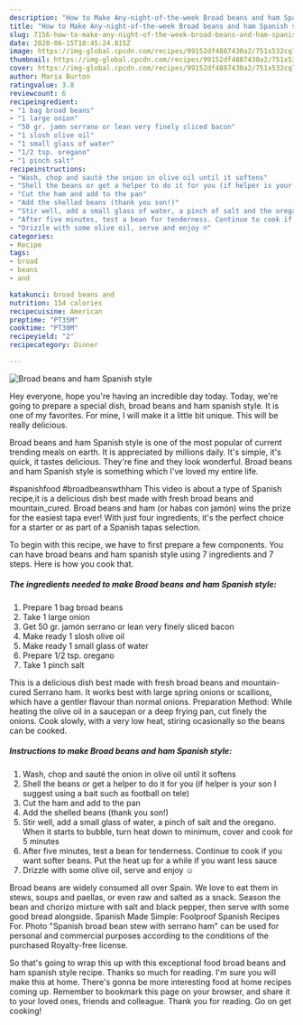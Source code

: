 ```yaml
---
description: "How to Make Any-night-of-the-week Broad beans and ham Spanish style"
title: "How to Make Any-night-of-the-week Broad beans and ham Spanish style"
slug: 7156-how-to-make-any-night-of-the-week-broad-beans-and-ham-spanish-style
date: 2020-06-15T10:45:24.815Z
image: https://img-global.cpcdn.com/recipes/99152df4887430a2/751x532cq70/broad-beans-and-ham-spanish-style-recipe-main-photo.jpg
thumbnail: https://img-global.cpcdn.com/recipes/99152df4887430a2/751x532cq70/broad-beans-and-ham-spanish-style-recipe-main-photo.jpg
cover: https://img-global.cpcdn.com/recipes/99152df4887430a2/751x532cq70/broad-beans-and-ham-spanish-style-recipe-main-photo.jpg
author: Maria Burton
ratingvalue: 3.8
reviewcount: 6
recipeingredient:
- "1 bag broad beans"
- "1 large onion"
- "50 gr. jamn serrano or lean very finely sliced bacon"
- "1 slosh olive oil"
- "1 small glass of water"
- "1/2 tsp. oregano"
- "1 pinch salt"
recipeinstructions:
- "Wash, chop and sauté the onion in olive oil until it softens"
- "Shell the beans or get a helper to do it for you (if helper is your son I suggest using a bait such as football on tele)"
- "Cut the ham and add to the pan"
- "Add the shelled beans (thank you son!)"
- "Stir well, add a small glass of water, a pinch of salt and the oregano. When it starts to bubble, turn heat down to minimum, cover and cook for 5 minutes"
- "After five minutes, test a bean for tenderness. Continue to cook if you want softer beans. Put the heat up for a while if you want less sauce"
- "Drizzle with some olive oil, serve and enjoy ☺"
categories:
- Recipe
tags:
- broad
- beans
- and

katakunci: broad beans and 
nutrition: 154 calories
recipecuisine: American
preptime: "PT35M"
cooktime: "PT30M"
recipeyield: "2"
recipecategory: Dinner

---
```



![Broad beans and ham Spanish style](https://img-global.cpcdn.com/recipes/99152df4887430a2/751x532cq70/broad-beans-and-ham-spanish-style-recipe-main-photo.jpg)

Hey everyone, hope you're having an incredible day today. Today, we're going to prepare a special dish, broad beans and ham spanish style. It is one of my favorites. For mine, I will make it a little bit unique. This will be really delicious.

Broad beans and ham Spanish style is one of the most popular of current trending meals on earth. It is appreciated by millions daily. It's simple, it's quick, it tastes delicious. They're fine and they look wonderful. Broad beans and ham Spanish style is something which I've loved my entire life.

#spanishfood #broadbeanswthham This video is about a type of Spanish recipe,it is a delicious dish best made with fresh broad beans and mountain_cured. Broad beans and ham (or habas con jamón) wins the prize for the easiest tapa ever! With just four ingredients, it&#39;s the perfect choice for a starter or as part of a Spanish tapas selection.


To begin with this recipe, we have to first prepare a few components. You can have broad beans and ham spanish style using 7 ingredients and 7 steps. Here is how you cook that.

<!--inarticleads1-->

##### The ingredients needed to make Broad beans and ham Spanish style:

1. Prepare 1 bag broad beans
1. Take 1 large onion
1. Get 50 gr. jamón serrano or lean very finely sliced bacon
1. Make ready 1 slosh olive oil
1. Make ready 1 small glass of water
1. Prepare 1/2 tsp. oregano
1. Take 1 pinch salt


This is a delicious dish best made with fresh broad beans and mountain-cured Serrano ham. It works best with large spring onions or scallions, which have a gentler flavour than normal onions. Preparation Method: While heating the olive oil in a saucepan or a deep frying pan, cut finely the onions. Cook slowly, with a very low heat, stiring ocasionally so the beans can be cooked. 

<!--inarticleads2-->

##### Instructions to make Broad beans and ham Spanish style:

1. Wash, chop and sauté the onion in olive oil until it softens
1. Shell the beans or get a helper to do it for you (if helper is your son I suggest using a bait such as football on tele)
1. Cut the ham and add to the pan
1. Add the shelled beans (thank you son!)
1. Stir well, add a small glass of water, a pinch of salt and the oregano. When it starts to bubble, turn heat down to minimum, cover and cook for 5 minutes
1. After five minutes, test a bean for tenderness. Continue to cook if you want softer beans. Put the heat up for a while if you want less sauce
1. Drizzle with some olive oil, serve and enjoy ☺


Broad beans are widely consumed all over Spain. We love to eat them in stews, soups and paellas, or even raw and salted as a snack. Season the bean and chorizo mixture with salt and black pepper, then serve with some good bread alongside. Spanish Made Simple: Foolproof Spanish Recipes For. Photo &#34;Spanish broad bean stew with serrano ham&#34; can be used for personal and commercial purposes according to the conditions of the purchased Royalty-free license. 

So that's going to wrap this up with this exceptional food broad beans and ham spanish style recipe. Thanks so much for reading. I'm sure you will make this at home. There's gonna be more interesting food at home recipes coming up. Remember to bookmark this page on your browser, and share it to your loved ones, friends and colleague. Thank you for reading. Go on get cooking!

